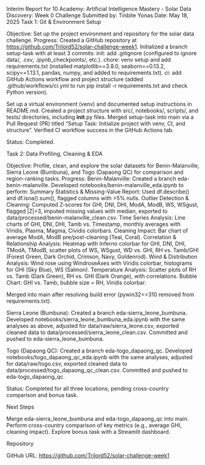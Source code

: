 Interim Report for 10 Academy: Artificial Intelligence Mastery - Solar Data Discovery: Week 0 Challenge
Submitted by: Tinbite Yonas
Date: May 18, 2025
Task 1: Git & Environment Setup

Objective: Set up the project environment and repository for the solar data challenge.
Progress:
Created a GitHub repository at https://github.com/Trilord52/solar-challenge-week1.
Initialized a branch setup-task with at least 3 commits:
init: add .gitignore (configured to ignore data/, .csv, .ipynb_checkpoints/, etc.).
chore: venv setup and add requirements.txt (installed matplotlib==3.8.0, seaborn==0.13.2, scipy==1.13.1, pandas, numpy, and added to requirements.txt).
ci: add GitHub Actions workflow and project structure (added .github/workflows/ci.yml to run pip install -r requirements.txt and check Python version).


Set up a virtual environment (venv) and documented setup instructions in README.md.
Created a project structure with src/, notebooks/, scripts/, and tests/ directories, including __init__.py files.
Merged setup-task into main via a Pull Request (PR) titled “Setup Task: Initialize project with venv, CI, and structure”.
Verified CI workflow success in the GitHub Actions tab.


Status: Completed.

Task 2: Data Profiling, Cleaning & EDA

Objective: Profile, clean, and explore the solar datasets for Benin-Malanville, Sierra Leone (Bumbuna), and Togo (Dapaong QC) for comparison and region-ranking tasks.
Progress:
Benin-Malanville:
Created a branch eda-benin-malanville.
Developed notebooks/benin-malanville_eda.ipynb to perform:
Summary Statistics & Missing-Value Report: Used df.describe() and df.isna().sum(), flagged columns with >5% nulls.
Outlier Detection & Cleaning: Computed Z-scores for GHI, DNI, DHI, ModA, ModB, WS, WSgust, flagged |Z|>3, imputed missing values with median, exported to data/processed/benin-malanville_clean.csv.
Time Series Analysis: Line charts of GHI, DNI, DHI, Tamb vs. Timestamp, monthly averages with Viridis, Plasma, Magma, Cividis colorbars.
Cleaning Impact: Bar chart of average ModA, ModB pre/post-cleaning (Teal, Coral).
Correlation & Relationship Analysis: Heatmap with Inferno colorbar for GHI, DNI, DHI, TModA, TModB, scatter plots of WS, WSgust, WD vs. GHI, RH vs. Tamb/GHI (Forest Green, Dark Orchid, Crimson, Navy, Goldenrod).
Wind & Distribution Analysis: Wind rose using WindroseAxes with Viridis colorbar, histograms for GHI (Sky Blue), WS (Salmon).
Temperature Analysis: Scatter plots of RH vs. Tamb (Dark Green), RH vs. GHI (Dark Orange), with correlations.
Bubble Chart: GHI vs. Tamb, bubble size = RH, Viridis colorbar.


Merged into main after resolving build error (pywin32==310 removed from requirements.txt).


Sierra Leone (Bumbuna):
Created a branch eda-sierra_leone_bumbuna.
Developed notebooks/sierra_leone_bumbuna_eda.ipynb with the same analyses as above, adjusted for data/raw/sierra_leone.csv, exported cleaned data to data/processed/sierra_leone_clean.csv.
Committed and pushed to eda-sierra_leone_bumbuna.


Togo (Dapaong QC):
Created a branch eda-togo_dapaong_qc.
Developed notebooks/togo_dapaong_qc_eda.ipynb with the same analyses, adjusted for data/raw/togo.csv, exported cleaned data to data/processed/togo_dapaong_qc_clean.csv.
Committed and pushed to eda-togo_dapaong_qc.




Status: Completed for all three locations; pending cross-country comparison and bonus task.

Next Steps

Merge eda-sierra_leone_bumbuna and eda-togo_dapaong_qc into main.
Perform cross-country comparison of key metrics (e.g., average GHI, cleaning impact).
Explore bonus task with a Streamlit dashboard.

Repository

GitHub URL: https://github.com/Trilord52/solar-challenge-week1


